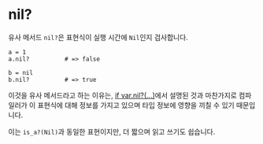# nil?

유사 메서드 `nil?`은 표현식이 실행 시간에 `Nil`인지 검사합니다.

```crystal
a = 1
a.nil?          # => false

b = nil
b.nil?          # => true
```

이것을 유사 메서드라고 하는 이유는, [if var.nil?(...)](if_var_nil.html)에서 설명된 것과 마찬가지로 컴파일러가 이 표현식에 대해 정보를 가지고 있으며 타입 정보에 영향을 끼칠 수 있기 때문입니다.

이는 `is_a?(Nil)`과 동일한 표현이지만, 더 짧으며 읽고 쓰기도 쉽습니다.
